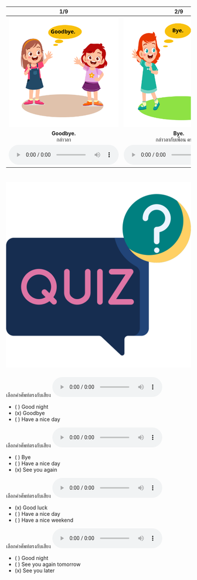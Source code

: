 <div class="carrousel">


|1/9|2/9|3/9|4/9|5/9|6/9|7/9|8/9|9/9|
| :----: | :----: | :----: | :----: | :----: | :----: | :----: | :----: | :----: |
|![](/media/img/leave&#x20;talking__Goodbye.svg)|![](/media/img/leave&#x20;talking__Bye.svg)|![](/media/img/leave&#x20;talking__Good&#x20;night.svg)|![](/media/img/leave&#x20;talking__Have&#x20;a&#x20;nice&#x20;day.svg)|![](/media/img/leave&#x20;talking__See&#x20;you&#x20;again&#x20;tomorrow.svg)|![](/media/img/leave&#x20;talking__Good&#x20;luck.svg)|![](/media/img/leave&#x20;talking__See&#x20;you&#x20;again.svg)|![](/media/img/leave&#x20;talking__See&#x20;you&#x20;later.svg)|![](/media/img/leave&#x20;talking__Have&#x20;a&#x20;nice&#x20;weekend.svg)|
|**Goodbye.**<br>กล่าวลา|**Bye.**<br>กล่าวลากับเพื่อน คนสนิท|**Good night.**<br>กล่าวลาก่อนเข้านอน|**Have a nice day.**<br>ขอให้มีวันที่ดี|**See you again tomorrow.**<br>เจอกันพรุ่งนี้|**Good luck.**<br> โชคดี|**See you again.**<br>แล้วเจอกันใหม่|**See you later.**<br>แล้วเจอกันใหม่|**Have a nice weekend.**<br> ขอให้มีช่วงสุดสัปดาห์ที่ดี|
|![](/media/audio/Goodbye.mp3)|![](/media/audio/Bye.mp3)|![](/media/audio/Good&#x20;night.mp3)|![](/media/audio/Have&#x20;a&#x20;nice&#x20;day.mp3)|![](/media/audio/See&#x20;you&#x20;again&#x20;tomorrow.mp3)|![](/media/audio/Good&#x20;luck.mp3)|![](/media/audio/See&#x20;you&#x20;again.mp3)|![](/media/audio/See&#x20;you&#x20;later.mp3)|![](/media/audio/Have&#x20;a&#x20;nice&#x20;weekend.mp3)|

</div>



# ![icon](/media/icons/quiz.svg) 


เลือกคำศัพท์ตรงกับเสียง ![](/media/audio/Goodbye.mp3) 
 - ( ) Good night
 - (x) Goodbye
 - ( ) Have a nice day


เลือกคำศัพท์ตรงกับเสียง ![](/media/audio/See&#x20;you&#x20;again.mp3) 
 - ( ) Bye
 - ( ) Have a nice day
 - (x) See you again


เลือกคำศัพท์ตรงกับเสียง ![](/media/audio/Good&#x20;luck.mp3) 
 - (x) Good luck
 - ( ) Have a nice day
 - ( ) Have a nice weekend


เลือกคำศัพท์ตรงกับเสียง ![](/media/audio/See&#x20;you&#x20;later.mp3) 
 - ( ) Good night
 - ( ) See you again tomorrow
 - (x) See you later


